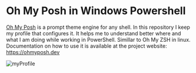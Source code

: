 # Oh My Posh in Windows Powershell
[Oh My Posh](https://ohmyposh.dev) is a prompt theme engine for any shell. In this repository I keep my profile that configures it. It helps me to understand better where and what I am doing while working in PowerShell. Simillar to Oh My ZSH in linux. 
Documentation on how to use it is available at the project website: https://ohmyposh.dev

![myProfile](/assets/images/powerShell_OhMP.png)